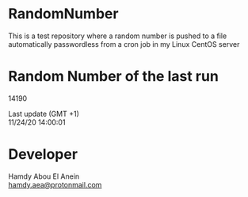 # RandomNumber    
This is a test repository where a random number is pushed to a file automatically passwordless from a cron job in my Linux CentOS server    
# Random Number of the last run   
14190
      
Last update (GMT +1)    
11/24/20 14:00:01
# Developer    
Hamdy Abou El Anein   
hamdy.aea@protonmail.com
